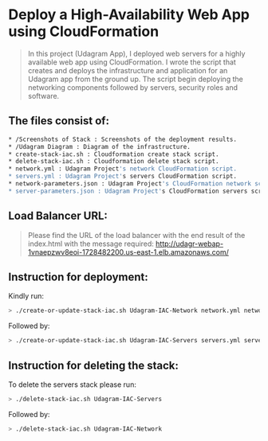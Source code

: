 # Deploy a High-Availability Web App using CloudFormation 

> In this project (Udagram App), I deployed web servers for a highly available web app using CloudFormation.
> I wrote the script that creates and deploys the infrastructure and application for an Udagram app from the ground up.
> The script begin deploying the networking components followed by servers, security roles and software.

## The files consist of:
```sh
* /Screenshots of Stack : Screenshots of the deployment results.
* /Udagram Diagram : Diagram of the infrastructure.
* create-stack-iac.sh : Cloudformation create stack script.
* delete-stack-iac.sh : Cloudformation delete stack script.
* network.yml : Udagram Project's network CloudFormation script.
* servers.yml : Udagram Project's servers CloudFormation script.
* network-parameters.json : Udagram Project's CloudFormation network script parameters.
* server-parameters.json : Udagram Project's CloudFormation servers script parameters.
```

## Load Balancer URL:
> Please find the URL of the load balancer with the end result of the index.html with the message required:
> http://udagr-webap-1vnaepzwv8eoi-1728482200.us-east-1.elb.amazonaws.com/


## Instruction for deployment:

Kindly run:
```sh
> ./create-or-update-stack-iac.sh Udagram-IAC-Network network.yml network-parameters.json
```
Followed by:
```sh
> ./create-or-update-stack-iac.sh Udagram-IAC-Servers servers.yml server-parameters.json
```

## Instruction for deleting the stack:

To delete the servers stack please run:
```sh
> ./delete-stack-iac.sh Udagram-IAC-Servers
```
Followed by:
```sh
> ./delete-stack-iac.sh Udagram-IAC-Network
```
